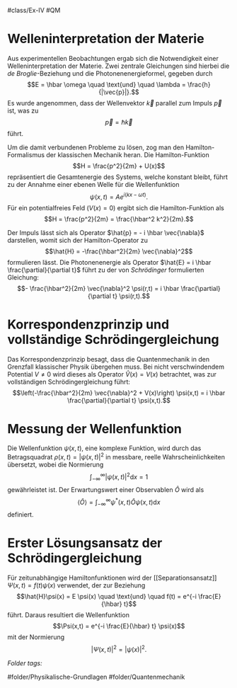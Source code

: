  #class/Ex-IV #QM

# Welleninterpretation der Materie

Aus experimentellen Beobachtungen ergab sich die Notwendigkeit einer Welleninterpretation der Materie. Zwei zentrale Gleichungen sind hierbei die *de Broglie*-Beziehung und die Photonenenergieformel, gegeben durch $$E = \hbar \omega \quad \text{und} \quad \lambda = \frac{h}{|\vec{p}|}.$$ Es wurde angenommen, dass der Wellenvektor $\vec{k}$ parallel zum Impuls $\vec{p}$ ist, was zu $$\vec{p} = \hbar \vec{k}$$ führt.

Um die damit verbundenen Probleme zu lösen, zog man den Hamilton-Formalismus der klassischen Mechanik heran. Die Hamilton-Funktion $$H = \frac{p^2}{2m} + U(x)$$ repräsentiert die Gesamtenergie des Systems, welche konstant bleibt, führt zu der Annahme einer ebenen Welle für die Wellenfunktion $$\psi(x,t) = A e^{i(kx - \omega t)}.$$ Für ein potentialfreies Feld ($V(x) = 0$) ergibt sich die Hamilton-Funktion als $$H = \frac{p^2}{2m} = \frac{\hbar^2 k^2}{2m}.$$

Der Impuls lässt sich als Operator $\hat{p} = - i \hbar \vec{\nabla}$ darstellen, womit sich der Hamilton-Operator zu $$\hat{H} = -\frac{\hbar^2}{2m} \vec{\nabla}^2$$ formulieren lässt. Die Photonenenergie als Operator $\hat{E} = i \hbar \frac{\partial}{\partial t}$ führt zu der von *Schrödinger* formulierten Gleichung:
$$- \frac{\hbar^2}{2m} \vec{\nabla}^2 \psi(r,t) = i \hbar \frac{\partial}{\partial t} \psi(r,t).$$

# Korrespondenzprinzip und vollständige Schrödingergleichung

Das Korrespondenzprinzip besagt, dass die Quantenmechanik in den Grenzfall klassischer Physik übergehen muss. Bei nicht verschwindendem Potential $V \neq 0$ wird dieses als Operator $\hat{V}(x) = V(x)$ betrachtet, was zur vollständigen Schrödingergleichung führt:
$$\left(-\frac{\hbar^2}{2m} \vec{\nabla}^2 + V(x)\right) \psi(x,t) = i \hbar \frac{\partial}{\partial t} \psi(x,t).$$

# Messung der Wellenfunktion

Die Wellenfunktion $\psi(x,t)$, eine komplexe Funktion, wird durch das Betragsquadrat $\rho(x,t) = |\psi(x,t)|^2$ in messbare, reelle Wahrscheinlichkeiten übersetzt, wobei die Normierung $$\int_{-\infty}^{\infty}|\psi(x,t)|^2 \mathrm{d}x = 1$$ gewährleistet ist. Der Erwartungswert einer Observablen $\hat{O}$ wird als $$\langle \hat{O} \rangle = \int_{-\infty}^{\infty}\psi^*(x,t) \hat{O} \psi(x,t) \mathrm{d}x$$ definiert.

# Erster Lösungsansatz der Schrödingergleichung

Für zeitunabhängige Hamiltonfunktionen wird der [[Separationsansatz]] $\Psi(x,t) = f(t) \psi(x)$ verwendet, der zur Beziehung $$\hat{H}\psi(x) = E \psi(x) \quad \text{und} \quad f(t) = e^{-i \frac{E}{\hbar} t}$$ führt. Daraus resultiert die Wellenfunktion $$\Psi(x,t) = e^{-i \frac{E}{\hbar} t} \psi(x)$$ mit der Normierung $$|\Psi(x,t)|^2 = |\psi(x)|^2.$$



 *Folder tags:*

#folder/Physikalische-Grundlagen #folder/Quantenmechanik